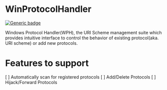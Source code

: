 # WinProtocolHandler
[![Generic badge](https://img.shields.io/badge/Status-incomplete-red.svg)](https://shields.io/)

Windows Protocol Handler(WPH), the URI Scheme management suite which provides intuitive interface to control the behavior of existing protocol(aka. URI scheme) or add new protocols.

# Features to support
[ ] Automatically scan for registered protocols
[ ] Add/Delete Protocols
[ ] Hijack/Forward Protocols
